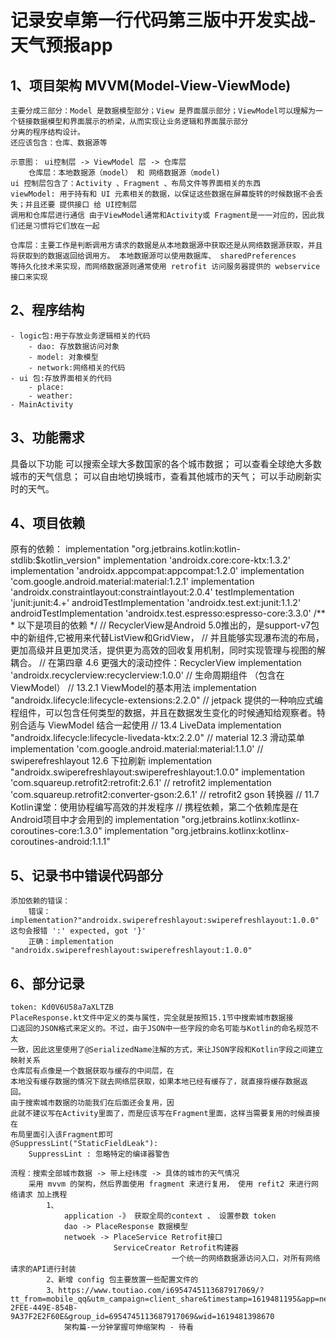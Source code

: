 # 记录安卓第一行代码第三版中开发实战-天气预报app
##  1、项目架构 MVVM(Model-View-ViewMode)
    主要分成三部分：Model 是数据模型部分；View 是界面展示部分；ViewModel可以理解为一个链接数据模型和界面展示的桥梁，从而实现让业务逻辑和界面展示部分
    分离的程序结构设计。
    还应该包含：仓库、数据源等
    
    示意图： ui控制层 -> ViewModel 层 -> 仓库层
        仓库层：本地数据源（model） 和 网络数据源（model)
    ui 控制层包含了：Activity 、Fragment 、布局文件等界面相关的东西 
    viewModel: 用于持有和 UI 元素相关的数据，以保证这些数据在屏幕旋转的时候数据不会丢失；并且还要 提供接口 给 UI控制层 
    调用和仓库层进行通信 由于ViewModel通常和Activity或 Fragment是一一对应的，因此我们还是习惯将它们放在一起
    
    仓库层：主要工作是判断调用方请求的数据是从本地数据源中获取还是从网络数据源获取，并且将获取到的数据返回给调用方。 本地数据源可以使用数据库、 sharedPreferences 
    等持久化技术来实现，而网络数据源则通常使用 retrofit 访问服务器提供的 webservice 接口来实现

## 2、程序结构
    - logic包:用于存放业务逻辑相关的代码
        - dao: 存放数据访问对象 
        - model: 对象模型 
        - network:网络相关的代码
    - ui 包:存放界面相关的代码
        - place: 
        - weather:
    - MainActivity
    
## 3、功能需求
具备以下功能
    可以搜索全球大多数国家的各个城市数据；
    可以查看全球绝大多数城市的天气信息；
    可以自由地切换城市，查看其他城市的天气；
    可以手动刷新实时的天气。
      
## 4、项目依赖
   原有的依赖：
        implementation "org.jetbrains.kotlin:kotlin-stdlib:$kotlin_version"
        implementation 'androidx.core:core-ktx:1.3.2'
        implementation 'androidx.appcompat:appcompat:1.2.0'
        implementation 'com.google.android.material:material:1.2.1'
        implementation 'androidx.constraintlayout:constraintlayout:2.0.4'
        testImplementation 'junit:junit:4.+'
        androidTestImplementation 'androidx.test.ext:junit:1.1.2'
        androidTestImplementation 'androidx.test.espresso:espresso-core:3.3.0'
        /**
        *  以下是项目的依赖
        */
       // RecyclerView是Android 5.0推出的，是support-v7包中的新组件,它被用来代替ListView和GridView，
       // 并且能够实现瀑布流的布局，更加高级并且更加灵活，提供更为高效的回收复用机制，同时实现管理与视图的解耦合。
       // 在第四章 4.6 更强大的滚动控件：RecyclerView
       implementation 'androidx.recyclerview:recyclerview:1.0.0'
       // 生命周期组件 （包含在 ViewModel）
       // 13.2.1 ViewModel的基本用法
       implementation "androidx.lifecycle:lifecycle-extensions:2.2.0"
       // jetpack 提供的一种响应式编程组件，可以包含任何类型的数据，并且在数据发生变化的时候通知给观察者。特别合适与 ViewModel 结合一起使用
       // 13.4 LiveData
       implementation "androidx.lifecycle:lifecycle-livedata-ktx:2.2.0"
       // material 12.3 滑动菜单
       implementation 'com.google.android.material:material:1.1.0'
       // swiperefreshlayout 12.6 下拉刷新
       implementation "androidx.swiperefreshlayout:swiperefreshlayout:1.0.0"
       implementation 'com.squareup.retrofit2:retrofit:2.6.1' // retrofit2
       implementation 'com.squareup.retrofit2:converter-gson:2.6.1' // retrofit2 gson 转换器
       // 11.7 Kotlin课堂：使用协程编写高效的并发程序
       // 携程依赖，第二个依赖库是在Android项目中才会用到的
       implementation "org.jetbrains.kotlinx:kotlinx-coroutines-core:1.3.0"
       implementation "org.jetbrains.kotlinx:kotlinx-coroutines-android:1.1.1"
## 5、记录书中错误代码部分
    添加依赖的错误：
        错误：implementation?"androidx.swiperefreshlayout:swiperefreshlayout:1.0.0" 这句会报错 ':' expected, got '}'
        正确：implementation "androidx.swiperefreshlayout:swiperefreshlayout:1.0.0"
 
## 6、部分记录
    token: Kd0V6U58a7aXLTZB
    PlaceResponse.kt文件中定义的类与属性，完全就是按照15.1节中搜索城市数据接
    口返回的JSON格式来定义的。不过，由于JSON中一些字段的命名可能与Kotlin的命名规范不太
    一致，因此这里使用了@SerializedName注解的方式，来让JSON字段和Kotlin字段之间建立
    映射关系
    仓库层有点像是一个数据获取与缓存的中间层，在
    本地没有缓存数据的情况下就去网络层获取，如果本地已经有缓存了，就直接将缓存数据返
    回。
    由于搜索城市数据的功能我们在后面还会复用，因
    此就不建议写在Activity里面了，而是应该写在Fragment里面，这样当需要复用的时候直接在
    布局里面引入该Fragment即可
    @SuppressLint("StaticFieldLeak"):
        SuppressLint : 忽略特定的编译器警告
    
    流程：搜索全部城市数据 -> 带上经纬度 -> 具体的城市的天气情况 
        采用 mvvm 的架构，然后界面使用 fragment 来进行复用， 使用 refit2 来进行网络请求 加上携程
            1、
                application -》 获取全局的context 、 设置参数 token
                dao -> PlaceResponse 数据模型 
                netwoek -> PlaceService Retrofit接口
                           ServiceCreator Retrofit构建器
                                        一个统一的网络数据源访问入口，对所有网络请求的API进行封装
            2、新增 config 包主要放置一些配置文件的
            3、https://www.toutiao.com/i6954745113687917069/?tt_from=mobile_qq&utm_campaign=client_share&timestamp=1619481195&app=news_article&utm_source=mobile_qq&utm_medium=toutiao_ios&use_new_style=1&req_id=20210427075315010151152031001F3095&share_token=ABCDC0A9-2FEE-449E-854B-9A37F2E2F60E&group_id=6954745113687917069&wid=1619481398670
                架构篇-一分钟掌握可伸缩架构 - 待看